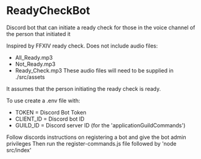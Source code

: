 # ReadyCheckBot
Discord bot that can initiate a ready check for those in the voice channel of the person that initiated it

Inspired by FFXIV ready check.
Does not include audio files:
- All_Ready.mp3
- Not_Ready.mp3
- Ready_Check.mp3
These audio files will need to be supplied in ./src/assets

It assumes that the person initiating the ready check is ready.

To use create a .env file with:
- TOKEN = Discord Bot Token
- CLIENT_ID = Discord bot ID
- GUILD_ID = Discord server ID (for the 'applicationGuildCommands')

Follow discords instructions on registering a bot and give the bot admin privileges
Then run the register-commands.js file followed by 'node src/index'
